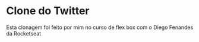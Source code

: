 # Clone do Twitter
 Esta clonagem foi feito por mim no curso de flex box com o Diego Fenandes da Rocketseat  
